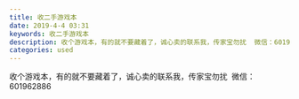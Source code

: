 ```yaml
---
title: 收二手游戏本
date: 2019-4-4 03:31
keywords: 收二手游戏本
description: 收个游戏本，有的就不要藏着了，诚心卖的联系我，传家宝勿扰  微信：601962886
categories: used
---
```

<td class="t_f" id="postmessage_3388774">

收个游戏本，有的就不要藏着了，诚心卖的联系我，传家宝勿扰  微信：601962886</td>
